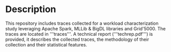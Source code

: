 

<!--
### Hi there 👋
**DMLCharacterization/DMLCharacterization** is a ✨ _special_ ✨ repository because its `README.md` (this file) appears on your GitHub profile.

Here are some ideas to get you started:

- 🔭 I’m currently working on ...
- 🌱 I’m currently learning ...
- 👯 I’m looking to collaborate on ...
- 🤔 I’m looking for help with ...
- 💬 Ask me about ...
- 📫 How to reach me: ...
- 😄 Pronouns: ...
- ⚡ Fun fact: ...
-->

# Description
This repository includes traces collected for a workload characterization study leveraging Apache Spark, MLLib & BigDL libraries and Grid'5000. The traces are located in '''traces'''. A technical report ('''techrep.pdf''') is provided, it describes the collected traces, the methodology of their collection and their statistical features.
